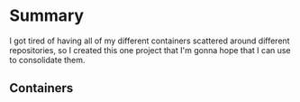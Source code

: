 # Summary
I got tired of having all of my different containers scattered around different repositories, so I created this one project that I'm gonna hope that I can use to consolidate them.

## Containers
